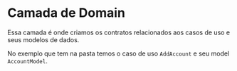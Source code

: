 # Camada de Domain

Essa camada é onde criamos os contratos relacionados aos casos de uso e seus modelos de dados.

No exemplo que tem na pasta temos o caso de uso `AddAccount` e seu model `AccountModel`.
